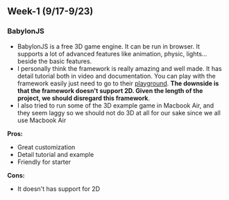 ## Week-1 (9/17-9/23)
### BabylonJS

* BabylonJS is a free 3D game engine. It can be run in browser. It supports a lot of advanced features like animation, physic, lights... beside the basic features.  
* I personally think the framework is really amazing and well made. It has detail tutorial both in video and documentation. You can play with the framework easily just need to go to their [playground](https://playground.babylonjs.com/). **The downside is that the framework doesn't support 2D. Given the length of the project, we should disregard this framework**.  
* I also tried to run some of the 3D example game in Macbook Air, and they seem laggy so we should not do 3D at all for our sake since we all use Macbook Air

**Pros:**  
* Great customization  
* Detail tutorial and example  
* Friendly for starter  

**Cons:**  
* It doesn't has support for 2D  

